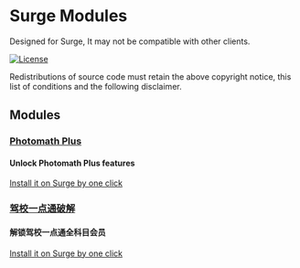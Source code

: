 # Surge Modules

 Designed for Surge, It may not be compatible with other clients.

[![License](https://img.shields.io/badge/License-BSD%203--Clause-blue.svg)](https://opensource.org/licenses/BSD-3-Clause)

Redistributions of source code must retain the above copyright notice, this list of conditions and the following disclaimer.

## Modules

### [Photomath Plus](https://raw.githubusercontent.com/blueagler/surge-modules-public/master/photomath/module.sgmodule)

#### Unlock Photomath Plus features

[Install it on Surge by one click](https://intradeus.github.io/http-protocol-redirector?r=surge:///install-module?url=https://raw.githubusercontent.com/blueagler/surge-modules-public/master/photomath/module.sgmodule)

### [驾校一点通破解](https://raw.githubusercontent.com/blueagler/surge-modules-public/master/jxydt/module.sgmodule)

#### 解锁驾校一点通全科目会员

[Install it on Surge by one click](https://intradeus.github.io/http-protocol-redirector?r=surge:///install-module?url=https://raw.githubusercontent.com/blueagler/surge-modules-public/master/jxydt/module.sgmodule)

